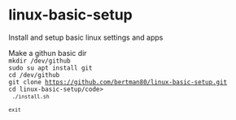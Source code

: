# linux-basic-setup
Install and setup basic linux settings and apps

Make a githun basic dir<br>
<code>mkdir /dev/github</code><br>
<code>sudo su apt install git</code><br>
<code>cd /dev/github</code><br>
<code>git clone https://github.com/bertman80/linux-basic-setup.git</code><br>
<code>cd linux-basic-setup/code><br>
<code>./install.sh</code><br>
<code>exit</code><br>
<br>
